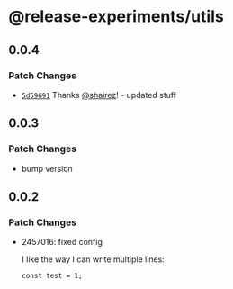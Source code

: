 # @release-experiments/utils

## 0.0.4

### Patch Changes

- [`5d59691`](https://github.com/hirezio/test-release/commit/5d59691a26ffd436d3c263e5a3770c9a5c123e4d) Thanks [@shairez](https://github.com/shairez)! - updated stuff

## 0.0.3

### Patch Changes

- bump version

## 0.0.2

### Patch Changes

- 2457016: fixed config

  I like the way I can write multiple lines:

  ```
  const test = 1;
  ```
